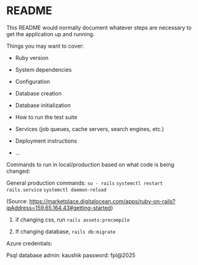 # README

This README would normally document whatever steps are necessary to get the
application up and running.

Things you may want to cover:

* Ruby version

* System dependencies

* Configuration

* Database creation

* Database initialization

* How to run the test suite

* Services (job queues, cache servers, search engines, etc.)

* Deployment instructions

* ...


Commands to run in local/production based on what code is being changed:

General production commands:
`su - rails`
`systemctl restart rails.service`
`systemctl daemon-reload`

(Source: https://marketplace.digitalocean.com/apps/ruby-on-rails?ipAddress=159.65.164.43#getting-started)

1. if changing css, run `rails assets:precompile`

2. If changing database, `rails db:migrate`




Azure credentials:

Psql database
admin: kaushik
password: fpl@2025